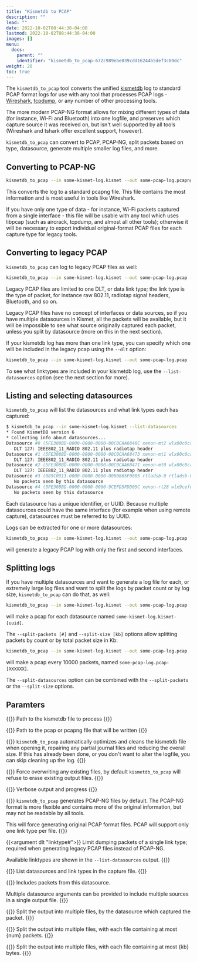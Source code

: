 ```yaml
---
title: "Kismetdb to PCAP"
description: ""
lead: ""
date: 2022-10-02T08:44:38-04:00
lastmod: 2022-10-02T08:44:38-04:00
images: []
menu:
  docs:
    parent: ""
    identifier: "kismetdb_to_pcap-672c989ebe039cdd16244b5def3c89dc"
weight: 20
toc: true
---
```


The `kismetdb_to_pcap` tool converts the unified [kismetdb](/docs/readme/logging/kismetdb/) log to standard PCAP format logs for use with any tool that processes PCAP logs - [Wireshark](https://www.wireshark.org), [tcpdump](https://tcpdump.org), or any number of other processing tools.

The more modern PCAP-NG format allows for mixing different types of data (for instance, Wi-Fi and Bluetooth) into one logfile, and preserves which capture source it was received on, but isn't well supported by all tools (Wireshark and tshark offer excellent support, however).

`kismetdb_to_pcap` can convert to PCAP, PCAP-NG, split packets based on type, datasource, generate multiple smaller log files, and more.

## Converting to PCAP-NG

```bash
kismetdb_to_pcap --in some-kismet-log.kismet --out some-pcap-log.pcapng
```

This converts the log to a standard pcapng file.  This file contains the most information and is most useful in tools like Wireshark.

If you have only one type of data - for instance, Wi-Fi packets captured from a single interface - this file will be usable with any tool which uses libpcap (such as aircrack, tcpdump, and almost all other tools); otherwise it will be necessary to export individual original-format PCAP files for each capture type for legacy tools.

## Converting to legacy PCAP

`kismetdb_to_pcap` can log to legacy PCAP files as well:

```bash
kismetdb_to_pcap --in some-kismet-log.kismet --out some-pcap-log.pcap --old-pcap
```

Legacy PCAP files are limited to one DLT, or data link type; the link type is the type of packet, for instance raw 802.11, radiotap signal headers, Bluetooth, and so on.

Legacy PCAP files have no concept of interfaces or data sources, so if you have multiple datasources in Kismet, all the packets will be available, but it will be impossible to see what source originally captured each packet, unless you split by datasource (more on this in the next section).

If your kismetdb log has more than one link type, you can specify which one will be included in the legacy pcap using the `--dlt` option:

```bash
kismetdb_to_pcap --in some-kismet-log.kismet --out some-pcap-log.pcap --old-pcap --dlt 127
```

To see what linktypes are included in your kismetdb log, use the `--list-datasources` option (see the next section for more).

## Listing and selecting datasources

`kismetdb_to_pcap` will list the datasources and what link types each has captured:

```bash
$ kismetdb_to_pcap --in some-kismet-log.kismet --list-datasources
* Found KismetDB version 6
* Collecting info about datasources...
Datasource #0 (5FE308BD-0000-0000-0000-00C0CAA6846C xenon-mt2 wlx00c0caa6846c) 766980 packets
   DLT 127: IEEE802_11_RADIO 802.11 plus radiotap header
Datasource #1 (5FE308BD-0000-0000-0000-00C0CAA68473 xenon-mt1 wlx00c0caa68473) 704950 packets
   DLT 127: IEEE802_11_RADIO 802.11 plus radiotap header
Datasource #2 (5FE308BD-0000-0000-0000-00C0CAA68471 xenon-mt0 wlx00c0caa68471) 3656794 packets
   DLT 127: IEEE802_11_RADIO 802.11 plus radiotap header
Datasource #3 (689C0913-0000-0000-0000-0000865F0805 rtladsb-0 rtladsb-0) 0 packets
   No packets seen by this datasource
Datasource #4 (5FE308BD-0000-0000-0000-9CEFD5FDD05C xenon-rt28 wlx9cefd5fdd05c) 0 packets
   No packets seen by this datasource
```

Each datasource has a unique identifier, or UUID.  Because multiple datasources could have the same interface (for example when using remote capture), datasources must be referred to by UUID.

Logs can be extracted for one or more datasources:

```bash
kismetdb_to_pcap --in some-kismet-log.kismet --out some-pcap-log.pcap --old-pcap --datasource 5FE308BD-0000-0000-0000-00C0CAA6846C --datasource 5FE308BD-0000-0000-0000-00C0CAA68473
```

will generate a legacy PCAP log with only the first and second interfaces.


## Splitting logs

If you have multiple datasources and want to generate a log file for each, or extremely large log files and want to split the logs by packet count or by log size, `kismetdb_to_pcap` can do that, as well:

```bash
kismetdb_to_pcap --in some-kismet-log.kismet --out some-pcap-log.pcap --old-pcap --split-datasources 
```

will make a pcap for each datasource named `some-kismet-log.kismet-[uuid]`.

The `--split-packets [#]` and `--split-size [kb]` options allow splitting packets by count or by total packet size in Kb:

```bash
kismetdb_to_pcap --in some-kismet-log.kismet --out some-pcap-log.pcap --old-pcap --split-packets 10000
```

will make a pcap every 10000 packets, named `some-pcap-log.pcap-[XXXXXX]`.

The `--split-datasources` option can be combined with the `--split-packets` or the `--split-size` options.

## Paramters 

{{<argumentshort i in filename>}}
Path to the kismetdb file to process
{{</argumentshort>}}

{{<argumentshort o out filename>}}
Path to the pcap or pcapng file that will be written
{{</argumentshort>}}

{{<argumentshort s skip-clean>}}
`kismetdb_to_pcap` automatically optimizes and cleans the kismetdb file when opening it, repairing any partial journal files and reducing the overall size.  If this has already been done, or you don't want to alter the logfile, you can skip cleaning up the log.
{{</argumentshort>}}

{{<argumentshort f force>}}
Force overwriting any existing files, by default `kismetdb_to_pcap` will refuse to erase existing output files.
{{</argumentshort>}}

{{<argumentshort v verbose>}}
Verbose output and progress
{{</argumentshort>}}

{{<argument old-pcap>}}
`kismetdb_to_pcap` generates PCAP-NG files by default.  The PCAP-NG format is more flexible and contains more of the original information, but may not be readable by all tools.

This will force generating original PCAP format files.  PCAP will support only one link type per file.
{{</argument>}}

{{<argument dlt "linktype#">}}
Limit dumping packets of a single link type; required when generating legacy PCAP files instead of PCAP-NG.

Available linktypes are shown in the `--list-datasources` output.
{{</argument>}}

{{<argument list-datasources>}}
List datasources and link types in the capture file.
{{</argument>}}

{{<argument datasource uuid>}}
Includes packets from this datasource.

Multiple datasource arguments can be provided to include multiple sources in a single output file.
{{</argument>}}

{{<argument split-datasource>}}
Split the output into multiple files, by the datasource which captured the packet.
{{</argument>}}

{{<argument split-packets num>}}
Split the output into multiple files, with each file containing at most {num} packets.
{{</argument>}}

{{<argument split-size size-in-kb>}}
Split the output into multiple files, with each file containing at most {kb} bytes.
{{</argument>}}

